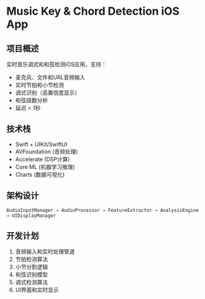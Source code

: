 # Music Key & Chord Detection iOS App

## 项目概述
实时音乐调式和和弦检测iOS应用，支持：
- 麦克风、文件和URL音频输入
- 实时节拍和小节检测
- 调式识别（高置信度显示）
- 和弦级数分析
- 延迟 < 1秒

## 技术栈
- Swift + UIKit/SwiftUI
- AVFoundation (音频处理)
- Accelerate (DSP计算)
- Core ML (机器学习推理)
- Charts (数据可视化)

## 架构设计
```
AudioInputManager → AudioProcessor → FeatureExtractor → AnalysisEngine → UIDisplayManager
```

## 开发计划
1. 音频输入和实时处理管道
2. 节拍检测算法
3. 小节分割逻辑
4. 和弦识别模型
5. 调式检测算法
6. UI界面和实时显示